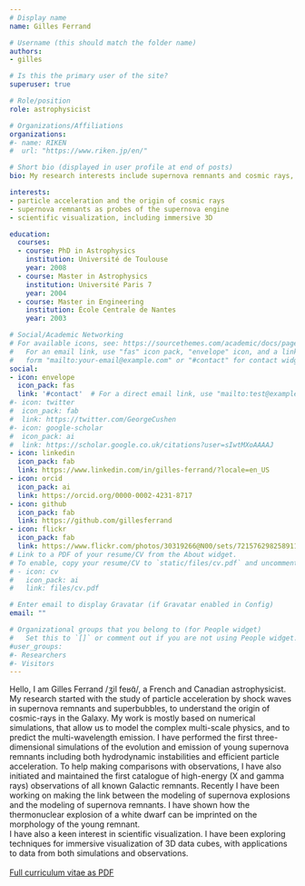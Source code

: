 ```yaml
---
# Display name
name: Gilles Ferrand

# Username (this should match the folder name)
authors:
- gilles

# Is this the primary user of the site?
superuser: true

# Role/position
role: astrophysicist

# Organizations/Affiliations
organizations:
#- name: RIKEN
#  url: "https://www.riken.jp/en/"

# Short bio (displayed in user profile at end of posts)
bio: My research interests include supernova remnants and cosmic rays, I am also working on scientific visualization.

interests:
- particle acceleration and the origin of cosmic rays
- supernova remnants as probes of the supernova engine
- scientific visualization, including immersive 3D

education:
  courses:
  - course: PhD in Astrophysics
    institution: Université de Toulouse
    year: 2008
  - course: Master in Astrophysics
    institution: Université Paris 7
    year: 2004
  - course: Master in Engineering
    institution: École Centrale de Nantes
    year: 2003

# Social/Academic Networking
# For available icons, see: https://sourcethemes.com/academic/docs/page-builder/#icons
#   For an email link, use "fas" icon pack, "envelope" icon, and a link in the
#   form "mailto:your-email@example.com" or "#contact" for contact widget.
social:
- icon: envelope
  icon_pack: fas
  link: '#contact'  # For a direct email link, use "mailto:test@example.org".
#- icon: twitter
#  icon_pack: fab
#  link: https://twitter.com/GeorgeCushen
#- icon: google-scholar
#  icon_pack: ai
#  link: https://scholar.google.co.uk/citations?user=sIwtMXoAAAAJ
- icon: linkedin
  icon_pack: fab
  link: https://www.linkedin.com/in/gilles-ferrand/?locale=en_US
- icon: orcid
  icon_pack: ai
  link: https://orcid.org/0000-0002-4231-8717
- icon: github
  icon_pack: fab
  link: https://github.com/gillesferrand
- icon: flickr
  icon_pack: fab
  link: https://www.flickr.com/photos/30319266@N00/sets/72157629825891188/
# Link to a PDF of your resume/CV from the About widget.
# To enable, copy your resume/CV to `static/files/cv.pdf` and uncomment the lines below.
# - icon: cv
#   icon_pack: ai
#   link: files/cv.pdf

# Enter email to display Gravatar (if Gravatar enabled in Config)
email: ""

# Organizational groups that you belong to (for People widget)
#   Set this to `[]` or comment out if you are not using People widget.
#user_groups:
#- Researchers
#- Visitors
---
```


Hello, I am Gilles Ferrand /ʒil feʁɑ̃/, a French and Canadian astrophysicist.<br>
My research started with the study of particle acceleration by shock waves in supernova remnants and superbubbles, to understand the origin of cosmic-rays in the Galaxy. My work is mostly based on numerical simulations, that allow us to model the complex multi-scale physics, and to predict the multi-wavelength emission. I have performed the first three-dimensional simulations of the evolution and emission of young supernova remnants including both hydrodynamic instabilities and efficient particle acceleration. To help making comparisons with observations, I have also initiated and maintained the first catalogue of high-energy (X and gamma rays) observations of all known Galactic remnants. Recently I have been working on making the link between the modeling of supernova explosions and the modeling of supernova remnants. I have shown how the thermonuclear explosion of a white dwarf can be imprinted on the morphology of the young remnant.<br>
I have also a keen interest in scientific visualization. I have been exploring techniques for immersive visualization of 3D data cubes, with applications to data from both simulations and observations.<br>
<br>
[Full curriculum vitae as PDF](https://www.dropbox.com/scl/fi/pph3wai10nirs3ef5sdrs/FERRAND_2024-01_CV.pdf?rlkey=zg72vgmhfw601n34yln25vm7f&dl=0)
